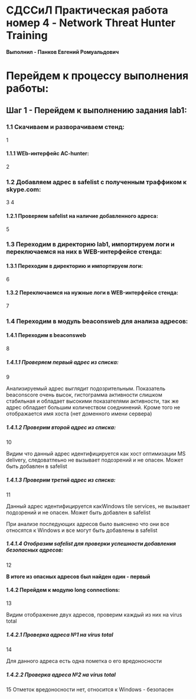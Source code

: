 # **СДССиЛ Практическая работа номер 4 - Network Threat Hunter Training**
**Выполнил - Панков Евгений Ромуальдович**
# **Перейдем к процессу выполнения работы:**
## **Шаг 1 - Перейдем к выполнению задания lab1:**
### **1.1 Скачиваем и разворачиваем стенд:**
1

#### **1.1.1 WEb-интерфейс AC-hunter:**
2

### **1.2 Добавляем адрес в safelist с полученным траффиком к skype.com:**
3
4

#### **1.2.1 Проверяем safelist на наличие добавленного адреса:**
5

### **1.3 Переходим в директорию lab1, импортируем логи и переключаемся на них в WEB-интерфейсе стенда:**
#### **1.3.1 Переходим в директорию и импортируем логи:**
6

#### **1.3.2 Переключаемся на нужные логи в WEB-интерфейсе стенда:**
7

### **1.4 Переходим в модуль beaconsweb для анализа адресов:**

#### **1.4.1 Переходим в beaconsweb**
8

##### **1.4.1.1 Проверяем первый адрес из списка:**
9

Анализируемый адрес выглядит подозрительным. Показатель beaconscore очень высок, гистограмма активности слишком стабильная и обладает высокими показателями активности, так же адрес обладает большим количеством соеднинений. Кроме того не отображается имя хоста (нет доменного имени сервера)

##### **1.4.1.2 Проверим второй адрес из списка:**
10

Видим что данный адрес идентифицируется как хост оптимизации MS delivery, следоватлеьно не вызывает подозрений и не опасен. Может быть добавлен в safelist

##### **1.4.1.3 Проверим третий адрес из списка:**
11

Данный адрес идентифицируется какWindows tile services, не вызывает подозрений и не опасен. Может быть добавлен в safelist

При анализе последующих адресов было выяснено что они все относятся к Windows и все могут быть добавлены в safelist

##### **1.4.1.4 Отобразим safelist для проверки успешности добавления безопасных адресов:**
12

**В итоге из опасных адресов был найден один - первый**

#### **1.4.2 Перейдем к модулю long connections:**
13

Видим отображение двух адресов, проверим каждый из них на virus total

##### **1.4.2.1 Проверка адреса №1 на virus total**
14

Для данного адреса есть одна пометка о его вредоносности

##### **1.4.2.2 Проверка адреса №2 на virus total**
15
Отметок вредоносности нет, относится к Windows - безопасен
